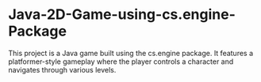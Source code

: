 # Java-2D-Game-using-cs.engine-Package
This project is a Java game built using the cs.engine package. It features a platformer-style gameplay where the player controls a character and navigates through various levels. 
